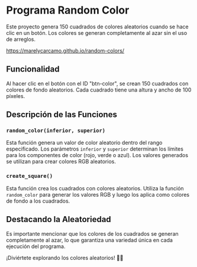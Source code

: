 # Programa Random Color

Este proyecto genera 150 cuadrados de colores aleatorios cuando se hace clic en un botón. Los colores se generan completamente al azar sin el uso de arreglos.

https://marelycarcamo.github.io/random-colors/


## Funcionalidad

Al hacer clic en el botón con el ID "btn-color", se crean 150 cuadrados con colores de fondo aleatorios. Cada cuadrado tiene una altura y ancho de 100 píxeles.

## Descripción de las Funciones

### `random_color(inferior, superior)`

Esta función genera un valor de color aleatorio dentro del rango especificado. Los parámetros `inferior` y `superior` determinan los límites para los componentes de color (rojo, verde o azul). Los valores generados se utilizan para crear colores RGB aleatorios.

### `create_square()`

Esta función crea los cuadrados con colores aleatorios. Utiliza la función `random_color` para generar los valores RGB y luego los aplica como colores de fondo a los cuadrados.

## Destacando la Aleatoriedad

Es importante mencionar que los colores de los cuadrados se generan completamente al azar, lo que garantiza una variedad única en cada ejecución del programa.

¡Diviértete explorando los colores aleatorios! 🎨✨
